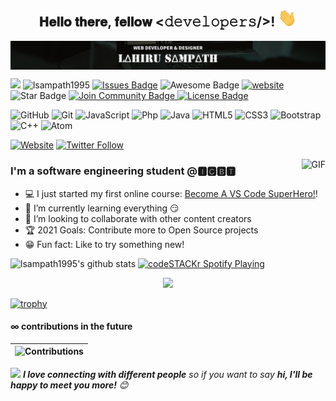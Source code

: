 <div align="center">
<h2> 𝐇𝐞𝐥𝐥𝐨 𝐭𝐡𝐞𝐫𝐞, 𝐟𝐞𝐥𝐥𝐨𝐰 <𝚍𝚎𝚟𝚎𝚕𝚘𝚙𝚎𝚛𝚜/>! <img src="https://github.com/ABSphreak/ABSphreak/blob/master/gifs/Hi.gif" width="30px"></h2>
</div>

<img align="center" src="https://github.com/lsampath1995/lsampath1995/blob/main/banner2.jpg">

![](https://visitor-badge.glitch.me/badge?page_id=lsampath1995.lsampath1995) <img src="https://komarev.com/ghpvc/?username=lsampath1995" alt="lsampath1995" />  <a href="https://github.com/lsampath1995/awesome-github-profile-readme/issues"><img src="https://img.shields.io/github/issues/lsampath1995/awesome-github-profile-readme" alt="Issues Badge"/></a>  <img src="https://cdn.rawgit.com/sindresorhus/awesome/d7305f38d29fed78fa85652e3a63e154dd8e8829/media/badge.svg" alt="Awesome Badge"/> <a href="https://zzetao.github.io/awesome-github-profile/"> <img src="https://img.shields.io/static/v1?label=&labelColor=505050&message=website&color=%230076D6&style=flat&logo=google-chrome&logoColor=%230076D6" alt="website"/></a>  <img src="https://img.shields.io/static/v1?label=%F0%9F%8C%9F&message=If%20Useful&style=style=flat&color=BC4E99" alt="Star Badge"/>  <a href="https://discord.gg/XTW52Kt"><img src="https://img.shields.io/discord/733027681184251937.svg?style=flat&label=Join%20Community&color=7289DA" alt="Join Community Badge"/>  <a href="https://github.com/lsampath1995/awesome-github-profile-readme/blob/master/LICENSE"><img src="https://img.shields.io/github/license/lsampath1995/awesome-github-profile-readme?color=2b9348" alt="License Badge"/></a> </p>

 ![GitHub](https://img.shields.io/badge/-GitHub-181717?style=plastic&logo=github)
 ![Git](https://img.shields.io/badge/-Git-black?style=plastic&logo=git)
 ![JavaScript](https://img.shields.io/badge/-JavaScript-black?style=plastic&logo=javascript)
 ![Php](https://img.shields.io/badge/-php-394989?style=plastic&logo=php)
 ![Java](https://img.shields.io/badge/-java-3f4441?style=plastic&logo=java)
 ![HTML5](https://img.shields.io/badge/-HTML5-E34F26?style=plastic&logo=html5&logoColor=white)
 ![CSS3](https://img.shields.io/badge/-CSS3-1572B6?style=plastic&logo=css3)
 ![Bootstrap](https://img.shields.io/badge/-Bootstrap-563D7C?style=plastic&logo=bootstrap)
 ![C++](https://img.shields.io/badge/-C++-00599C?style=plastic&logo=c)
 ![Atom](https://img.shields.io/badge/-Atom-00599C?style=plastic&logo=Atom)

[![Website](https://img.shields.io/website?label=CODING-WAR&style=for-the-badge&url=https%3A%2F%2FCODING-WAR)](https://github.com/CODING-WAR)
[![Twitter Follow](https://img.shields.io/twitter/follow/lsampath1_?color=1DA1F2&logo=twitter&style=for-the-badge)](https://twitter.com/intent/follow?original_referer=https%3A%2F%2Fgithub.com%2FcodeSTACKr&screen_name=lsampath1_)


<img align="right" alt="GIF" src="https://media.giphy.com/media/XZNptsVkO9f8B1ySYJ/giphy.gif" />

### I'm a software engineering student @🅸🅲🅱🆃

- 💻 I just started my first online course: [Become A VS Code SuperHero!][course]!
- 📝 I’m currently learning everything 😏
- 👤 I’m looking to collaborate with other content creators
- 🏆 2021 Goals: Contribute more to Open Source projects
- 😁 Fun fact: Like to try something new!

![lsampath1995's github stats](https://github-readme-stats.vercel.app/api?username=lsampath1995&show_icons=true&hide_border=true)  [<img src="https://now-playing-codestackr.vercel.app/api/spotify-playing" alt="codeSTACKr Spotify Playing" width="350" />](https://open.spotify.com/user/swyqyimdc12jajde4vpwd2x1b)

[website]: https://github.com/lsampath1995
[course]: http://vsCodeHero.com

<p align="center">
  <img src="https://andyruwruw.vercel.app/api/skills">
</p>

[![trophy](https://github-profile-trophy.vercel.app/?username=lsampath1995&theme=onelight&row=1&column=7)](https://github.com/ryo-ma/github-profile-trophy)
<br>

#### ∞ contributions in the future 

| <img src="https://raw.githubusercontent.com/nilfalse/nilfalse/master/contributions.gif" alt="Contributions" width="722px" height="112px" /> |
| ------------------------------------------------------------------------------------------------------------------------------------------- |

<img src="https://media.giphy.com/media/LnQjpWaON8nhr21vNW/giphy.gif" width="60"> <em><b>I love connecting with different people</b> so if you want to say <b>hi, I'll be happy to meet you more!</b> 😊</em>



